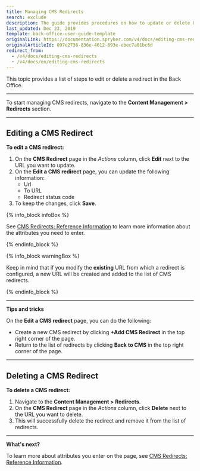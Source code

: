 ```yaml
---
title: Managing CMS Redirects
search: exclude
description: The guide provides procedures on how to update or delete URL redirects in the Back Office.
last_updated: Dec 23, 2019
template: back-office-user-guide-template
originalLink: https://documentation.spryker.com/v4/docs/editing-cms-redirects
originalArticleId: 097e2736-836e-4612-893e-ebec7a01bc6d
redirect_from:
  - /v4/docs/editing-cms-redirects
  - /v4/docs/en/editing-cms-redirects
---
```


This topic provides a list of steps to edit or delete a redirect in the Back Office.
***

To start managing CMS redirects, navigate to the **Content Management > Redirects** section.
***

## Editing a CMS Redirect
**To edit a CMS redirect:**
1. On the **CMS Redirect** page in the _Actions_ column, click **Edit** next to the URL you want to update.
2. On the **Edit a CMS redirect** page, you can update the following information:
   - Url
   - To URL
   - Redirect status code
3. To keep the changes, click **Save**.

  {% info_block infoBox %}

  See [CMS Redirects: Reference Information](/docs/scos/user/back-office-user-guides/{{page.version}}/content/redirects/references/cms-redirects-references.html) to learn more information about the attributes you need to enter.

  {% endinfo_block %}

  {% info_block warningBox %}

  Keep in mind that if you modify the **existing** URL from which a redirect is configured, a new URL will be created and added to the list of CMS redirects.

  {% endinfo_block %}

***

**Tips and tricks**

On the **Edit a CMS redirect** page, you can do the following:
* Create a new CMS redirect by clicking **+Add CMS Redirect** in the top right corner of the page.
* Return to the list of redirects by clicking **Back to CMS** in the top right corner of the page.

***

## Deleting a CMS Redirect

**To delete a CMS redirect:**
1. Navigate to the **Content Management > Redirects**.
2. On the **CMS Redirect** page in the _Actions_ column, click **Delete** next to the URL you want to delete.
3. This will successfully delete the redirect and remove it from the list of redirects.

***

**What's next?**

To learn more about attributes you enter on the page, see [CMS Redirects: Reference Information](/docs/scos/user/back-office-user-guides/{{page.version}}/content/redirects/references/cms-redirects-references.html).
